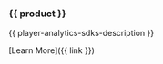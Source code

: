 <div class="quick-link-card">

<div class="quick-link-card-header {{ product }}">

### {{ product }}

</div>

<div class="quick-link-card-body">

{{ player-analytics-sdks-description }}

<div class="quick-link-card-button">

[Learn More]({{ link }})

</div>

</div>

</div>
